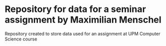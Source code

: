 Repository for data for a seminar assignment by Maximilian Menschel
===================

Repository created to store data used for an assignment at UPM Computer Science course
